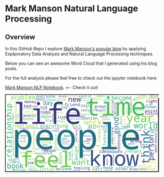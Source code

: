 # Mark Manson Natural Language Processing

## Overview 
In this GitHub Repo I explore [Mark Manson's popular blog](https://markmanson.net/) by applying Explporatory Data Analysis and Natural Language Processing techniques. 

Below you can see an awesome Word Cloud that I generated using his blog posts. 

For the full analysis please feel free to check out the jupyter notebook here:   

[Mark Manson NLP Notebook](./main/analyze.ipynb). <-- Check it out!

![word-cloud](./readme/word-cloud.png)